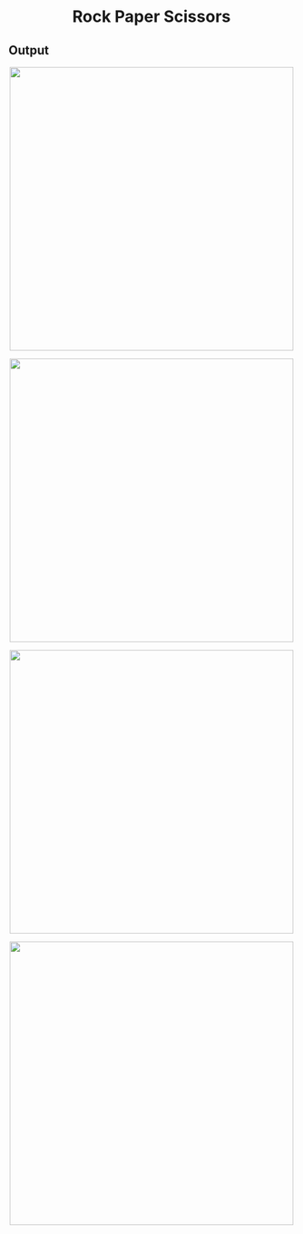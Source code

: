 <h1 align="center">Rock Paper Scissors</h1>

## Output

<p align="center"><img width="500px" src="https://user-images.githubusercontent.com/80118217/203367028-09b4546b-5038-44ea-8c07-80ea2acba7d7.JPG"></p>


<p align="center"><img width="500px" src="https://user-images.githubusercontent.com/80118217/203367179-c24dcdcb-8c62-4306-89bc-a86636136269.JPG"></p>


<p align="center"><img width="500px" src="https://user-images.githubusercontent.com/80118217/203367570-c0b7c28e-f9bf-40f2-87f7-edd5e8972fa5.JPG"></p>


<p align="center"><img width="500px" src="https://user-images.githubusercontent.com/80118217/203521507-2cb4a31c-d4f1-41e9-bd13-4fc5cbc8df50.JPG"></p>
